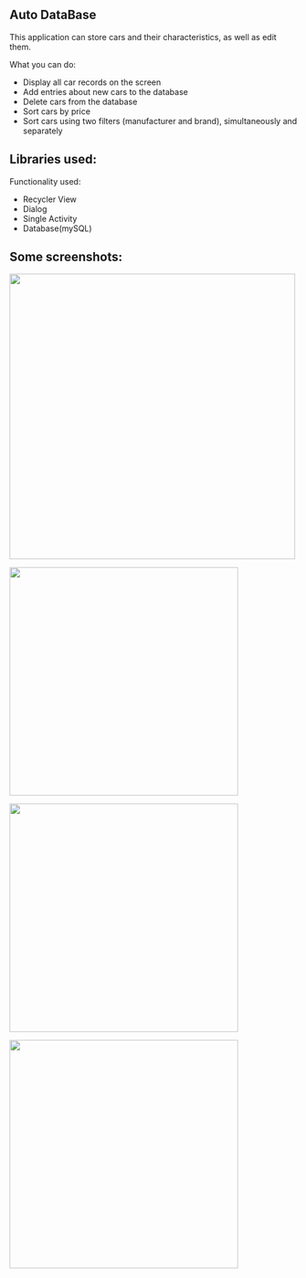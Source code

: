 Auto DataBase
-
This application can store cars and their characteristics, as well as edit them.

What you can do:
- Display all car records on the screen
- Add entries about new cars to the database
- Delete cars from the database
- Sort cars by price
- Sort cars using two filters (manufacturer and brand), simultaneously and separately

Libraries used:
-

Functionality used:
- Recycler View
- Dialog
- Single Activity
- Database(mySQL)

Some screenshots:
-
<img align="center" src="https://user-images.githubusercontent.com/109204462/186496646-2d77df08-5c5c-436b-8d0f-23fbbed2daf9.png" height="500" /></a>

<img align="center" src="https://user-images.githubusercontent.com/109204462/186496902-8f88a001-652e-4452-b40d-23e8a72b757a.png" height="400" /></a>

<img align="center" src="https://user-images.githubusercontent.com/109204462/186497082-cb2b35f1-8eb1-4e67-ad81-e55bf460b584.png" height="400" /></a>

<img align="center" src="https://user-images.githubusercontent.com/109204462/186497214-614175c8-6b47-403e-a6c1-c9a0d89ce996.png" height="400" /></a>



